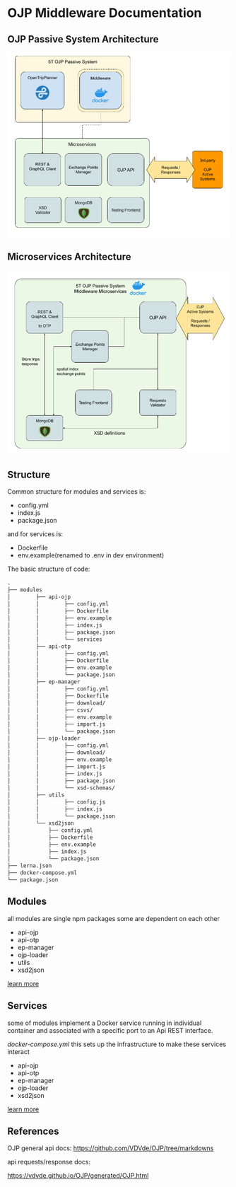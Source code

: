 
# OJP Middleware Documentation

## OJP Passive System Architecture

![macro](images/OJP_Architecture_macro.png)

## Microservices Architecture
![detail](images/OJP_Architecture_detail.png)

## Structure

Common structure for modules and services is:
- config.yml
- index.js
- package.json

and for services is:
- Dockerfile
- env.example(renamed to .env in dev environment)


The basic structure of code:
```
.
├── modules
│        ├── api-ojp
│        │        ├── config.yml
│        │        ├── Dockerfile
│        │        ├── env.example
│        │        ├── index.js
│        │        ├── package.json
│        │        └── services
│        ├── api-otp
│        │        ├── config.yml
│        │        ├── Dockerfile
│        │        ├── env.example
│        │        └── package.json
│        ├── ep-manager
│        │        ├── config.yml
│        │        ├── Dockerfile
│        │        ├── download/
│        │        ├── csvs/
│        │        ├── env.example
│        │        ├── import.js
│        │        └── package.json
│        ├── ojp-loader
│        │        ├── config.yml
│        │        ├── download/
│        │        ├── env.example
│        │        ├── import.js
│        │        ├── index.js
│        │        ├── package.json
│        │        └── xsd-schemas/
│        ├── utils
│        │        ├── config.js
│        │        ├── index.js
│        │        └── package.json
│        └── xsd2json
│            ├── config.yml
│            ├── Dockerfile
│            ├── env.example
│            ├── index.js
│            └── package.json
├── lerna.json
├── docker-compose.yml
└── package.json
```

## Modules

all modules are single npm packages some are dependent on each other

- api-ojp
- api-otp
- ep-manager
- ojp-loader
- utils
- xsd2json

[learn more](modules.md)

## Services

some of modules implement a Docker service running in individual container 
and associated with a specific port to an Api REST interface.

*docker-compose.yml* this sets up the infrastructure to make these services interact

- api-ojp
- api-otp
- ep-manager
- ojp-loader
- xsd2json

[learn more](services.md)

## References

OJP general api docs:
https://github.com/VDVde/OJP/tree/markdowns


api requests/response docs:

https://vdvde.github.io/OJP/generated/OJP.html
